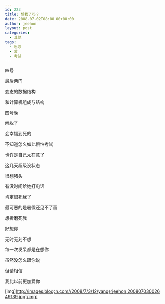 ```yaml
---
id: 223
title: 想我了吗？
date: 2008-07-02T08:00:00+00:00
author: jeehon
layout: post
categories:
  - 其他
tags:
  - 思念
  - 爱
  - 考试
---
```

四号
  
最后两门
  
变态的数据结构
  
和计算机组成与结构
  
四号晚
  
解脱了
  
会幸福到死的
  
不知道怎么如此惧怕考试
  
也许是自己太在意了
  
这几天超级没状态
  
很想猪头
  
有没时间给她打电话
  
肯定恨死我了
  
最可恶的是暑假还见不了面
  
想折磨死我
  
好想你
  
无时无刻不想
  
每一次发呆都是在想你
  
虽然没怎么跟你说
  
但请相信
  
我比以前更加爱你
  
[img]http://images.blogcn.com//2008/7/3/12/yangerjeehon,20080703002649139.jpg[/img]